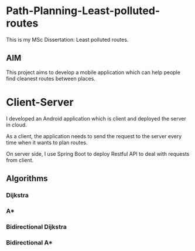 # Path-Planning-Least-polluted-routes

This is my MSc Dissertation: Least polluted routes.

## AIM
This project aims to develop a mobile application which can help people find cleanest routes between places.

# Client-Server
I developed an Android application which is client and deployed the server in cloud.

As a client, the application needs to send the request to the server every time when it wants to plan routes.

On server side, I use Spring Boot to deploy Restful API to deal with requests from client.


## Algorithms

### Dijkstra

### A*

### Bidirectional Dijkstra


### Bidirectional A*
